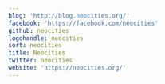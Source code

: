 ```yaml
---
blog: 'http://blog.neocities.org/'
facebook: 'https://facebook.com/neocities'
github: neocities
logohandle: neocities
sort: neocities
title: Neocities
twitter: neocities
website: 'https://neocities.org/'
---
```

